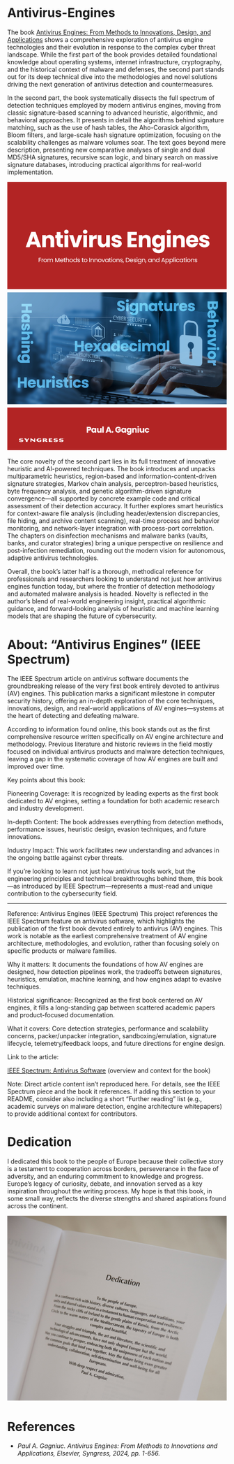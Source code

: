 # Antivirus-Engines

The book <a href="https://shop.elsevier.com/books/antivirus-engines/gagniuc/978-0-443-32952-4">Antivirus Engines: From Methods to Innovations, Design, and Applications</a> shows a comprehensive exploration of antivirus engine technologies and their evolution in response to the complex cyber threat landscape. While the first part of the book provides detailed foundational knowledge about operating systems, internet infrastructure, cryptography, and the historical context of malware and defenses, the second part stands out for its deep technical dive into the methodologies and novel solutions driving the next generation of antivirus detection and countermeasures.

In the second part, the book systematically dissects the full spectrum of detection techniques employed by modern antivirus engines, moving from classic signature-based scanning to advanced heuristic, algorithmic, and behavioral approaches. It presents in detail the algorithms behind signature matching, such as the use of hash tables, the Aho-Corasick algorithm, Bloom filters, and large-scale hash signature optimization, focusing on the scalability challenges as malware volumes soar. The text goes beyond mere description, presenting new comparative analyses of single and dual MD5/SHA signatures, recursive scan logic, and binary search on massive signature databases, introducing practical algorithms for real-world implementation.

![Antivirus Engines Cover](https://github.com/Gagniuc/Antivirus-Engines/blob/main/img/antivirus_front.png)

The core novelty of the second part lies in its full treatment of innovative heuristic and AI-powered techniques. The book introduces and unpacks multiparametric heuristics, region-based and information-content-driven signature strategies, Markov chain analysis, perceptron-based heuristics, byte frequency analysis, and genetic algorithm-driven signature convergence—all supported by concrete example code and critical assessment of their detection accuracy. It further explores smart heuristics for context-aware file analysis (including header/extension discrepancies, file hiding, and archive content scanning), real-time process and behavior monitoring, and network-layer integration with process-port correlation. The chapters on disinfection mechanisms and malware banks (vaults, banks, and curator strategies) bring a unique perspective on resilience and post-infection remediation, rounding out the modern vision for autonomous, adaptive antivirus technologies.

Overall, the book’s latter half is a thorough, methodical reference for professionals and researchers looking to understand not just how antivirus engines function today, but where the frontier of detection methodology and automated malware analysis is headed. Novelty is reflected in the author’s blend of real-world engineering insight, practical algorithmic guidance, and forward-looking analysis of heuristic and machine learning models that are shaping the future of cybersecurity.

# About: “Antivirus Engines” (IEEE Spectrum)
The IEEE Spectrum article on antivirus software documents the groundbreaking release of the very first book entirely devoted to antivirus (AV) engines. This publication marks a significant milestone in computer security history, offering an in-depth exploration of the core techniques, innovations, design, and real-world applications of AV engines—systems at the heart of detecting and defeating malware.

According to information found online, this book stands out as the first comprehensive resource written specifically on AV engine architecture and methodology. Previous literature and historic reviews in the field mostly focused on individual antivirus products and malware detection techniques, leaving a gap in the systematic coverage of how AV engines are built and improved over time.

Key points about this book:

Pioneering Coverage: It is recognized by leading experts as the first book dedicated to AV engines, setting a foundation for both academic research and industry development.

In-depth Content: The book addresses everything from detection methods, performance issues, heuristic design, evasion techniques, and future innovations.

Industry Impact: This work facilitates new understanding and advances in the ongoing battle against cyber threats.

If you’re looking to learn not just how antivirus tools work, but the engineering principles and technical breakthroughs behind them, this book—as introduced by IEEE Spectrum—represents a must-read and unique contribution to the cybersecurity field.





---------------

Reference: Antivirus Engines (IEEE Spectrum)
This project references the IEEE Spectrum feature on antivirus software, which highlights the publication of the first book devoted entirely to antivirus (AV) engines. This work is notable as the earliest comprehensive treatment of AV engine architecture, methodologies, and evolution, rather than focusing solely on specific products or malware families.

Why it matters: It documents the foundations of how AV engines are designed, how detection pipelines work, the tradeoffs between signatures, heuristics, emulation, machine learning, and how engines adapt to evasive techniques.

Historical significance: Recognized as the first book centered on AV engines, it fills a long-standing gap between scattered academic papers and product-focused documentation.

What it covers: Core detection strategies, performance and scalability concerns, packer/unpacker integration, sandboxing/emulation, signature lifecycle, telemetry/feedback loops, and future directions for engine design.

Link to the article:

<a href="https://spectrum.ieee.org/antivirus-software">IEEE Spectrum: Antivirus Software</a> (overview and context for the book)

Note: Direct article content isn’t reproduced here. For details, see the IEEE Spectrum piece and the book it references. If adding this section to your README, consider also including a short “Further reading” list (e.g., academic surveys on malware detection, engine architecture whitepapers) to provide additional context for contributors.


# Dedication
I dedicated this book to the people of Europe because their collective story is a testament to cooperation across borders, perseverance in the face of adversity, and an enduring commitment to knowledge and progress. Europe’s legacy of curiosity, debate, and innovation served as a key inspiration throughout the writing process. My hope is that this book, in some small way, reflects the diverse strengths and shared aspirations found across the continent.

![Dedication](https://github.com/Gagniuc/Antivirus-Engines/blob/main/img/dedication.png)

# References

- <i>Paul A. Gagniuc. Antivirus Engines: From Methods to Innovations and Applications, Elsevier, Syngress, 2024, pp. 1-656.</i>

